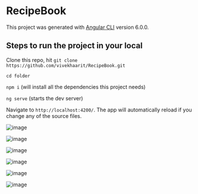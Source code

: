 
# RecipeBook

This project was generated with [Angular CLI](https://github.com/angular/angular-cli) version 6.0.0.

## Steps to run the project in your local

Clone this repo, hit `git clone https://github.com/vivekhaarit/RecipeBook.git` 

`cd folder`

`npm i` (will install all the dependencies this project needs)

`ng serve` (starts the dev server)

Navigate to `http://localhost:4200/`. The app will automatically reload if you change any of the source files.

![image](https://user-images.githubusercontent.com/56324826/177021538-f989ccf8-fe59-4ff9-a52f-c57b2ada0472.png)

![image](https://user-images.githubusercontent.com/56324826/177021549-814bdf52-fddb-4538-8389-571938c696a3.png)

![image](https://user-images.githubusercontent.com/56324826/177021552-bfa807bd-f276-4679-9e49-80d4d174bbe0.png)

![image](https://user-images.githubusercontent.com/56324826/177021574-85c25208-38c3-4ed0-81c5-5d333934381e.png)

![image](https://user-images.githubusercontent.com/56324826/177021579-040d0447-1763-46e6-a23f-aaac74b754b9.png)

![image](https://user-images.githubusercontent.com/56324826/177021585-2ba82906-b6e2-47d7-ace6-8ceccfc696ef.png)



